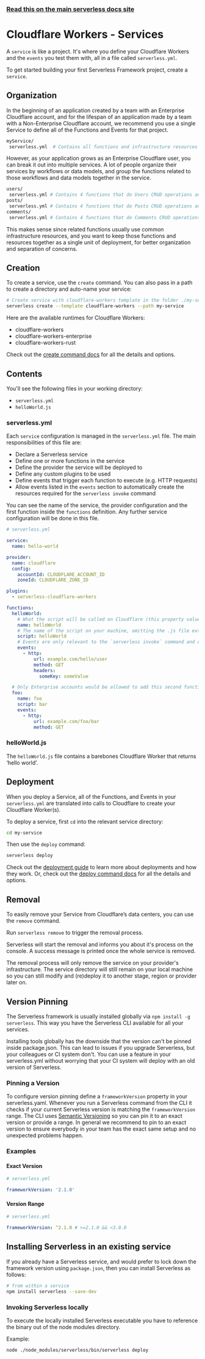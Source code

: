 <!--
title: Serverless Framework - Cloudflare Workers Guide - Services
menuText: Services
menuOrder: 4
description: How to manage and configure Serverless services, which contain your Cloudflare Workers and their events.
layout: Doc
-->

<!-- DOCS-SITE-LINK:START automatically generated  -->

### [Read this on the main serverless docs site](https://www.serverless.com/framework/docs/providers/cloudflare/guide/services)

<!-- DOCS-SITE-LINK:END -->

# Cloudflare Workers - Services

A `service` is like a project. It's where you define your Cloudflare Workers and the `events` you test them with, all in a file called `serverless.yml`.

To get started building your first Serverless Framework project, create a `service`.

## Organization

In the beginning of an application created by a team with an Enterprise Cloudflare account, and for the lifespan of an application made by a team with a Non-Enterprise Cloudflare account, we recommend you use a single Service to define all of the Functions and Events for that project.

```bash
myService/
 serverless.yml  # Contains all functions and infrastructure resources
```

However, as your application grows as an Enterprise Cloudflare user, you can break it out into multiple services. A lot of people organize their services by workflows or data models, and group the functions related to those workflows and data models together in the service.

```bash
users/
 serverless.yml # Contains 4 functions that do Users CRUD operations and the Users database
posts/
 serverless.yml # Contains 4 functions that do Posts CRUD operations and the Posts database
comments/
 serverless.yml # Contains 4 functions that do Comments CRUD operations and the Comments database
```

This makes sense since related functions usually use common infrastructure resources, and you want to keep those functions and resources together as a single unit of deployment, for better organization and separation of concerns.

## Creation

To create a service, use the `create` command. You can also pass in a path to create a directory and auto-name your service:

```bash
# Create service with cloudflare-workers template in the folder ./my-service
serverless create --template cloudflare-workers --path my-service
```

Here are the available runtimes for Cloudflare Workers:

- cloudflare-workers
- cloudflare-workers-enterprise
- cloudflare-workers-rust

Check out the [create command docs](../cli-reference/create) for all the details and options.

## Contents

You'll see the following files in your working directory:

- `serverless.yml`
- `helloWorld.js`

### serverless.yml

Each `service` configuration is managed in the `serverless.yml` file. The main responsibilities of this file are:

- Declare a Serverless service
- Define one or more functions in the service
- Define the provider the service will be deployed to
- Define any custom plugins to be used
- Define events that trigger each function to execute (e.g. HTTP requests)
- Allow events listed in the `events` section to automatically create the resources required for the `serverless invoke` command

You can see the name of the service, the provider configuration and the first function inside the `functions` definition. Any further service configuration will be done in this file.

```yml
# serverless.yml

service:
  name: hello-world

provider:
  name: cloudflare
  config:
    accountId: CLOUDFLARE_ACCOUNT_ID
    zoneId: CLOUDFLARE_ZONE_ID

plugins:
  - serverless-cloudflare-workers

functions:
  helloWorld:
    # What the script will be called on Cloudflare (this property value must match the function name one line above)
    name: helloWorld
    # The name of the script on your machine, omitting the .js file extension
    script: helloWorld
    # Events are only relevant to the `serverless invoke` command and don’t affect deployment in any way
    events:
      - http:
          url: example.com/hello/user
          method: GET
          headers:
            someKey: someValue

  # Only Enterprise accounts would be allowed to add this second function and its corresponding route above
  foo:
    name: foo
    script: bar
    events:
      - http:
          url: example.com/foo/bar
          method: GET
```

### helloWorld.js

The `helloWorld.js` file contains a barebones Cloudflare Worker that returns ‘hello world’.

## Deployment

When you deploy a Service, all of the Functions, and Events in your `serverless.yml` are translated into calls to Cloudflare to create your Cloudflare Worker(s).

To deploy a service, first `cd` into the relevant service directory:

```bash
cd my-service
```

Then use the `deploy` command:

```bash
serverless deploy
```

Check out the [deployment guide](./deploying.md) to learn more about deployments and how they work. Or, check out the [deploy command docs](../cli-reference/deploy.md) for all the details and options.

## Removal

To easily remove your Service from Cloudflare’s data centers, you can use the `remove` command.

Run `serverless remove` to trigger the removal process.

Serverless will start the removal and informs you about it's process on the console. A success message is printed once the whole service is removed.

The removal process will only remove the service on your provider's infrastructure. The service directory will still remain on your local machine so you can still modify and (re)deploy it to another stage, region or provider later on.

## Version Pinning

The Serverless framework is usually installed globally via `npm install -g serverless`. This way you have the Serverless CLI available for all your services.

Installing tools globally has the downside that the version can't be pinned inside package.json. This can lead to issues if you upgrade Serverless, but your colleagues or CI system don't. You can use a feature in your serverless.yml without worrying that your CI system will deploy with an old version of Serverless.

### Pinning a Version

To configure version pinning define a `frameworkVersion` property in your serverless.yaml. Whenever you run a Serverless command from the CLI it checks if your current Serverless version is matching the `frameworkVersion` range. The CLI uses [Semantic Versioning](http://semver.org/) so you can pin it to an exact version or provide a range. In general we recommend to pin to an exact version to ensure everybody in your team has the exact same setup and no unexpected problems happen.

### Examples

#### Exact Version

```yml
# serverless.yml

frameworkVersion: '2.1.0'
```

#### Version Range

```yml
# serverless.yml

frameworkVersion: ^2.1.0 # >=2.1.0 && <3.0.0
```

## Installing Serverless in an existing service

If you already have a Serverless service, and would prefer to lock down the framework version using `package.json`, then you can install Serverless as follows:

```bash
# from within a service
npm install serverless --save-dev
```

### Invoking Serverless locally

To execute the locally installed Serverless executable you have to reference the binary out of the node modules directory.

Example:

```
node ./node_modules/serverless/bin/serverless deploy
```
